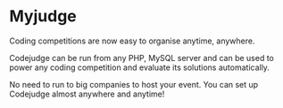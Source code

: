 Myjudge
=========
Coding competitions are now easy to organise anytime, anywhere.

Codejudge can be run from any PHP, MySQL server and can be used to power any coding competition and evaluate its solutions automatically.

No need to run to big companies to host your event. You can set up Codejudge almost anywhere and anytime!
